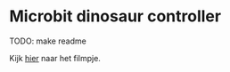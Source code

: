 # Microbit dinosaur controller
TODO: make readme

Kijk [hier](https://drive.google.com/file/d/12v73zENCM5C87MWNtcEXa3BcU2TjLB5h/view?usp=sharing) naar het filmpje.
